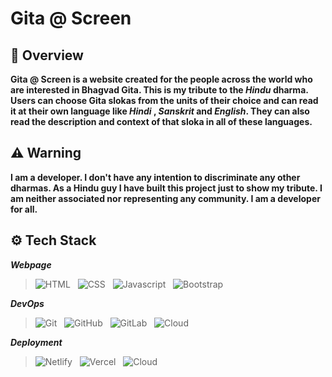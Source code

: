 # Gita @ Screen

## :notebook: Overview

**Gita @ Screen is a website created for the people across the world who are interested in Bhagvad Gita. This is my tribute to the _Hindu_ dharma. Users can choose Gita slokas from the units of their choice and can read it at their own language like _Hindi_ , _Sanskrit_ and _English_. They can also read the description and context of that sloka in all of these languages.**

## :warning: Warning

**I am a developer. I don't have any intention to discriminate any other dharmas. As a Hindu guy I have built this project just to show my tribute. I am neither associated nor representing any community. I am a developer for all.**

## :gear: Tech Stack

**_Webpage_**

> ![HTML](https://skillicons.dev/icons?i=html)
&nbsp;
> ![CSS](https://skillicons.dev/icons?i=css)
&nbsp;
> ![Javascript](https://skillicons.dev/icons?i=javascript)
&nbsp;
> ![Bootstrap](https://skillicons.dev/icons?i=bootstrap)
&nbsp;

**_DevOps_**
> ![Git](https://skillicons.dev/icons?i=git)
> &nbsp;
> ![GitHub](https://skillicons.dev/icons?i=github)
> &nbsp;
> ![GitLab](https://skillicons.dev/icons?i=gitlab)
> &nbsp;
> ![Cloud](https://skillicons.dev/icons?i=gcp)
> &nbsp;

**_Deployment_**
> ![Netlify](https://skillicons.dev/icons?i=netlify)
> &nbsp;
> ![Vercel](https://skillicons.dev/icons?i=vercel)
> &nbsp;
> ![Cloud](https://skillicons.dev/icons?i=gcp)
> &nbsp;